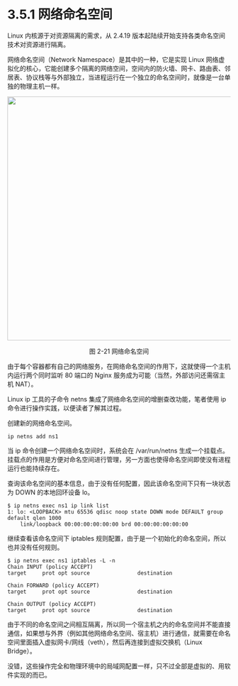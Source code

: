 # 3.5.1 网络命名空间

Linux 内核源于对资源隔离的需求，从 2.4.19 版本起陆续开始支持各类命名空间技术对资源进行隔离。

网络命名空间（Network Namespace）是其中的一种，它是实现 Linux 网络虚拟化的核心，它能创建多个隔离的网络空间，空间内的防火墙、网卡、路由表、邻居表、协议栈等与外部独立，当进程运行在一个独立的命名空间时，就像是一台单独的物理主机一样。

<div  align="center">
	<img src="../assets/network-namespace.svg" width = "550"  align=center />
	<p>图 2-21 网络命名空间</p>
</div>

由于每个容器都有自己的网络服务，在网络命名空间的作用下，这就使得一个主机内运行两个同时监听 80 端口的 Nginx 服务成为可能（当然，外部访问还需宿主机 NAT）。

Linux ip 工具的子命令 netns 集成了网络命名空间的增删查改功能，笔者使用 ip 命令进行操作实践，以便读者了解其过程。

创建新的网络命名空间。

```plain
ip netns add ns1
```

当 ip 命令创建一个网络命名空间时，系统会在 /var/run/netns 生成一个挂载点。挂载点的作用是方便对命名空间进行管理，另一方面也使得命名空间即使没有进程运行也能持续存在。

查询该命名空间的基本信息，由于没有任何配置，因此该命名空间下只有一块状态为 DOWN 的本地回环设备 lo。

```plain
$ ip netns exec ns1 ip link list 
1: lo: <LOOPBACK> mtu 65536 qdisc noop state DOWN mode DEFAULT group default qlen 1000
    link/loopback 00:00:00:00:00:00 brd 00:00:00:00:00:00
```

继续查看该命名空间下 iptables 规则配置，由于是一个初始化的命名空间，所以也并没有任何规则。

```plain
$ ip netns exec ns1 iptables -L -n
Chain INPUT (policy ACCEPT)
target     prot opt source               destination         

Chain FORWARD (policy ACCEPT)
target     prot opt source               destination         

Chain OUTPUT (policy ACCEPT)
target     prot opt source               destination 
```

由于不同的命名空间之间相互隔离，所以同一个宿主机之内的命名空间并不能直接通信，如果想与外界（例如其他网络命名空间、宿主机）进行通信，就需要在命名空间里面插入虚拟网卡/网线（veth），然后再连接到虚拟交换机（Linux Bridge）。

没错，这些操作完全和物理环境中的局域网配置一样，只不过全部是虚拟的、用软件实现的而已。
